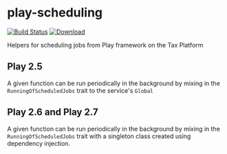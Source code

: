 # play-scheduling

[![Build Status](https://travis-ci.org/hmrc/play-scheduling.svg?branch=master)](https://travis-ci.org/hmrc/play-scheduling) [ ![Download](https://api.bintray.com/packages/hmrc/releases/play-scheduling/images/download.svg) ](https://bintray.com/hmrc/releases/play-scheduling/_latestVersion)

Helpers for scheduling jobs from Play framework on the Tax Platform

## Play 2.5
A given function can be run periodically in the background by mixing in the ```RunningOfScheduledJobs```  trait to the service's ```Global```

## Play 2.6 and Play 2.7
A given function can be run periodically in the background by mixing in the ```RunningOfScheduledJobs``` trait with a singleton class created using dependency injection.
